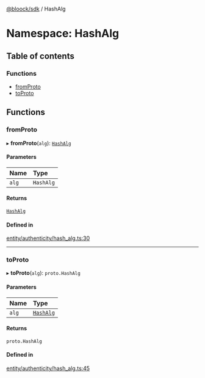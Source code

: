 [@bloock/sdk](../index.md) / HashAlg

# Namespace: HashAlg

## Table of contents

### Functions

- [fromProto](HashAlg.md#fromproto)
- [toProto](HashAlg.md#toproto)

## Functions

### fromProto

▸ **fromProto**(`alg`): [`HashAlg`](../enums/HashAlg-1.md)

#### Parameters

| Name | Type |
| :------ | :------ |
| `alg` | `HashAlg` |

#### Returns

[`HashAlg`](../enums/HashAlg-1.md)

#### Defined in

[entity/authenticity/hash_alg.ts:30](https://github.com/bloock/bloock-sdk/blob/587f793/languages/js/src/entity/authenticity/hash_alg.ts#L30)

___

### toProto

▸ **toProto**(`alg`): `proto.HashAlg`

#### Parameters

| Name | Type |
| :------ | :------ |
| `alg` | [`HashAlg`](../enums/HashAlg-1.md) |

#### Returns

`proto.HashAlg`

#### Defined in

[entity/authenticity/hash_alg.ts:45](https://github.com/bloock/bloock-sdk/blob/587f793/languages/js/src/entity/authenticity/hash_alg.ts#L45)
